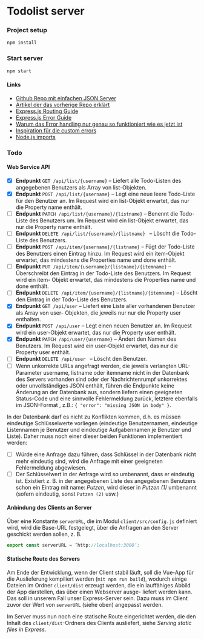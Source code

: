 # Todolist server

### Project setup

```js
npm install
```

### Start server

```js
npm start
```

#### Links

- [Github Repo mit einfachen JSON Server](https://github.com/bpk68/api-server-starter/blob/master/routes/users.js)
- [Artikel der das vorherige Repo erklärt](https://robkendal.co.uk/blog/how-to-build-a-restful-node-js-api-server-using-json-files/)
- [Express.js Routing Guide](https://expressjs.com/en/guide/routing.html)
- [Express.js Error Guide](https://expressjs.com/en/guide/error-handling.html)
- [Warum das Error handling nur genau so funktioniert wie es jetzt ist](https://stackoverflow.com/questions/29700005/express-4-middleware-error-handler-not-being-called)
- [Inspiration für die custom errors](https://stackoverflow.com/questions/31089801/extending-error-in-javascript-with-es6-syntax-babel)
- [Node.js imports](https://www.sitepoint.com/understanding-module-exports-exports-node-js/)

### Todo

#### Web Service API

- [x] **Endpunkt** `GET /api/list/{username}` – Liefert alle Todo-Listen des angegebenen Benutzers als Array von list-Objekten.
- [x] **Endpunkt** `POST /api/list/{username}` – Legt eine neue leere Todo-Liste für den Benutzer an. Im Request wird ein list-Objekt erwartet, das nur die Property name enthält.
- [ ] **Endpunkt** `PATCH /api/list/{username}/{listname}` – Benennt die Todo-Liste des Benutzers um. Im Request wird ein list-Objekt erwartet, das nur die Property name enthält.
- [ ] **Endpunkt** `DELETE /api/list/{username}/{listname} ` – Löscht die Todo-Liste des Benutzers.
- [ ] **Endpunkt** `POST /api/item/{username}/{listname}` – Fügt der Todo-Liste des Benutzers einen Eintrag hinzu. Im Request wird ein item-Objekt erwartet, das mindestens die Properties name und done enthält.
- [ ] **Endpunkt** `PUT /api/item/{username}/{listname}/{itemname}` – Überschreibt den Eintrag in der Todo-Liste des Benutzers. Im Request wird ein item- Objekt erwartet, das mindestens die Properties name und done enthält.
- [ ] **Endpunkt** `DELETE /api/item/{username}/{listname}/{itemname}` – Löscht den Eintrag in der Todo-Liste des Benutzers.
- [x] **Endpunkt** `GET /api/user` – Liefert eine Liste aller vorhandenen Benutzer als Array von user- Objekten, die jeweils nur nur die Property user enthalten.
- [x] **Endpunkt** `POST /api/user` – Legt einen neuen Benutzer an. Im Request wird ein user-Objekt erwartet, das nur die Property user enthält.
- [x] **Endpunkt** `PATCH /api/user/{username}` – Ändert den Namen des Benutzers. Im Request wird ein user-Objekt erwartet, das nur die Property user enthält.
- [ ] **Endpunkt** `DELETE /api/user ` – Löscht den Benutzer.
- [ ] Wenn unkorrekte URLs angefragt werden, die jeweils verlangten URL-Parameter username, listname oder itemname nicht in der Datenbank des Servers vorhanden sind oder der Nachrichtenrumpf unkorrektes oder unvollständiges JSON enthält, führen die Endpunkte keine Änderung an der Datenbank aus, sondern liefern einen geeigneten Status-Code und eine sinnvolle Fehlermeldung zurück, letztere ebenfalls im JSON-Format , z.B.: `{ "error": "missing JSON in body" }`.

In der Datenbank darf es nicht zu Konflikten kommen, d.h. es müssen eindeutige Schlüsselwerte vorliegen (eindeutige Benutzernamen, eindeutige Listennamen je Benutzer und eindeutige Aufgabennamen je Benutzer und Liste). Daher muss noch einer dieser beiden Funktionen implementiert werden:

- [ ] Würde eine Anfrage dazu führen, dass Schlüssel in der Datenbank nicht mehr eindeutig sind, wird die Anfrage mit einer geeigneten Fehlermeldung abgewiesen.
- [ ] Der Schlüsselwert in der Anfrage wird so umbenannt, dass er eindeutig ist. Existiert z. B. in der angegebenen Liste des angegebenen Benutzers schon ein Eintrag mit name: *Putzen*, wird dieser in *Putzen (1)* umbenannt (sofern eindeutig, sonst `Putzen (2)` usw.)

#### Anbindung des Clients an Server

Über eine Konstante `serverURL`, die im Modul `client/src/config.js` definiert wird, wird die Base-URL festgelegt, über die Anfragen an den Server geschickt werden sollen, z. B.

```js
export const serverURL = ’http://localhost:3000’;
```

#### Statische Route des Servers

Am Ende der Entwicklung, wenn der Client stabil läuft, soll die Vue-App für die Auslieferung kompiliert werden (`mit npm run build`), wodurch einige Dateien im Ordner `client/dist` erzeugt werden, die ein lauffähiges Abbild der App darstellen, das über einen Webserver ausge- liefert werden kann. Das soll in unserem Fall unser Express-Server sein. Dazu muss im Client zuvor der Wert von `serverURL` (siehe oben) angepasst werden.

Im Server muss nun noch eine statische Route eingerichtet werden, die den Inhalt des `client/dist`-Ordners des Clients ausliefert, siehe *Serving static files in Express*.
